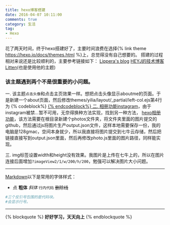 ```yaml
---
title: hexo博客搭建
date: 2016-04-07 10:11:00
comments: true
category: 生活
tag: 
- Hexo 
---
```

花了两天时间，终于hexo搭建好了，主要时间浪费在选择{% link theme https://hexo.io/docs/themes.html %}上，总觉得没有自己想要的。
搭建的过程相对来说还是比较顺利的，主要参考链接如下：
<a href="http://zipperary.com/categories/hexo/" target="_blank">Lippera's blog</a>
<a href="http://blog.hjtxxx.com/2015/08/13/Hexo-一-：在GitHub上搭建静态博客/" target="_blank">HEYJ的技术博客</a>
<a href="http://litten.github.io/2014/08/31/hexo-theme-yilia/#more" target="_blank">Litten</a>(也是使用他的主题)

### 该主题遇到两个不是很重要的小问题。
<!--more-->
一. 该主题`点击头像`和点击主页效果一样。想把点击头像显示aboutme的页面。于是新建一个about页面，然后修改themes/yilia/layout/_partial/left-col.ejs第4行为
{% codeblock%}
	<a href="/about/" class="profilepic">
{% endcodeblock%}
二. 相册功能<a href="https://github.com/litten/hexo-theme-yilia/wiki/同步你的instagram图片">instagram</a>，由于instagram被禁...暂不可用，无奈得换种方法实现，找到另一种方法，
<a href="http://www.cnblogs.com/xljzlw/p/5137622.html?utm_source=tuicool&utm_medium=referral">hexo相册功能</a>，该方法需要在根目录新建个photos文件夹，将文件夹里面的图片提交的github，然后通过js将图片生产output.json文件，这样本地需要保存一份，我的电脑是128gmac，空间本身就少，所以我直接将图片提交到七牛云存储，然后把链接直接写到output.json里面，然后再修改photo.js里面的图片路径，同样能实现。

三. img标签设置width和height没有效果。我图片是上传在七牛上的，所以在图片连接后面增加`?imageView2/1/w/200/h/200`，勉强可以解决图片大小问题。
</br>
***
[Markdown](http://www.appinn.com/markdown/)以下是常用的字体样式：
* 点
**粗体**
*斜体* 
`行内代码`
~~删除线~~
```python
#三个反引号包围的是代码块。
#会显示行号。
``` 
***


{% blockquote %}
<strong>好好学习，天天向上</strong>
{% endblockquote %}
<!--  
<img src="http://bruce.u.qiniudn.com/2013/11/27/reading/photos-0.jpg?imageView2/1/w/200/h/200"/>
-->